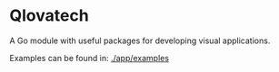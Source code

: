 # Qlovatech
A Go module with useful packages for developing visual applications.

Examples can be found in: [./app/examples](./app/examples)